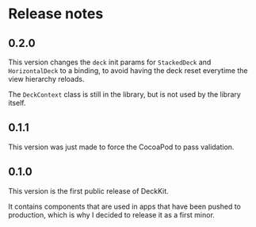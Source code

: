 # Release notes


## 0.2.0

This version changes the `deck` init params for `StackedDeck` and `HorizontalDeck` to a binding, to avoid having the deck reset everytime the view hierarchy reloads.

The `DeckContext` class is still in the library, but is not used by the library itself.


## 0.1.1

This version was just made to force the CocoaPod to pass validation. 


## 0.1.0

This version is the first public release of DeckKit. 

It contains components that are used in apps that have been pushed to production, which is why I decided to release it as a first minor.
